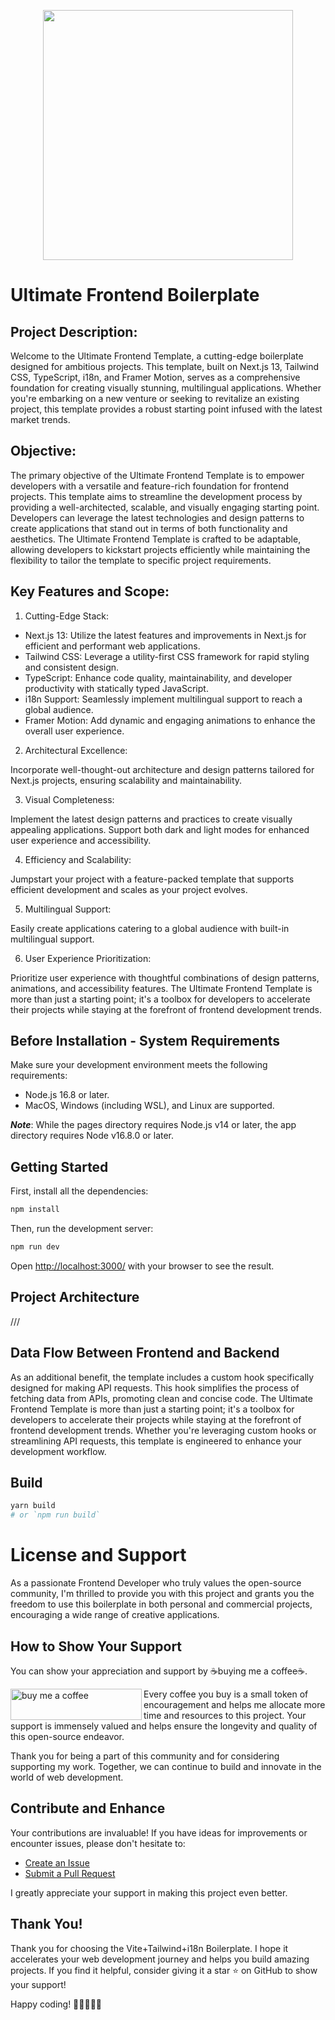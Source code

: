 <p align="center"><img src="https://i.imgur.com/e4xdE7g.png" width="400"></p>


# Ultimate Frontend Boilerplate
## Project Description:
Welcome to the Ultimate Frontend Template, a cutting-edge boilerplate designed for ambitious projects. This template, built on Next.js 13, Tailwind CSS, TypeScript, i18n, and Framer Motion, serves as a comprehensive foundation for creating visually stunning, multilingual applications. Whether you're embarking on a new venture or seeking to revitalize an existing project, this template provides a robust starting point infused with the latest market trends.

## Objective:
The primary objective of the Ultimate Frontend Template is to empower developers with a versatile and feature-rich foundation for frontend projects. This template aims to streamline the development process by providing a well-architected, scalable, and visually engaging starting point. Developers can leverage the latest technologies and design patterns to create applications that stand out in terms of both functionality and aesthetics. The Ultimate Frontend Template is crafted to be adaptable, allowing developers to kickstart projects efficiently while maintaining the flexibility to tailor the template to specific project requirements.

## Key Features and Scope:


1. Cutting-Edge Stack:

- Next.js 13: Utilize the latest features and improvements in Next.js for efficient and performant web applications.
- Tailwind CSS: Leverage a utility-first CSS framework for rapid styling and consistent design.
- TypeScript: Enhance code quality, maintainability, and developer productivity with statically typed JavaScript.
- i18n Support: Seamlessly implement multilingual support to reach a global audience.
- Framer Motion: Add dynamic and engaging animations to enhance the overall user experience.

2. Architectural Excellence:

Incorporate well-thought-out architecture and design patterns tailored for Next.js projects, ensuring scalability and maintainability.

3. Visual Completeness:

Implement the latest design patterns and practices to create visually appealing applications.
Support both dark and light modes for enhanced user experience and accessibility.

4. Efficiency and Scalability:

Jumpstart your project with a feature-packed template that supports efficient development and scales as your project evolves.

5. Multilingual Support:

Easily create applications catering to a global audience with built-in multilingual support.

6. User Experience Prioritization:

Prioritize user experience with thoughtful combinations of design patterns, animations, and accessibility features.
The Ultimate Frontend Template is more than just a starting point; it's a toolbox for developers to accelerate their projects while staying at the forefront of frontend development trends.


## Before Installation - System Requirements
Make sure your development environment meets the following requirements:

- Node.js 16.8 or later.
- MacOS, Windows (including WSL), and Linux are supported.

**_Note_**: While the pages directory requires Node.js v14 or later, the app directory requires Node v16.8.0 or later.

## Getting Started

First, install all the dependencies:

```bash
npm install

```

Then, run the development server:

```bash
npm run dev

```

Open <a href="http://localhost:3000/" target="_blank" rel="noreferrer">http://localhost:3000/</a> with your browser to see the result.

## Project Architecture

///

## Data Flow Between Frontend and Backend

As an additional benefit, the template includes a custom hook specifically designed for making API requests. This hook simplifies the process of fetching data from APIs, promoting clean and concise code.
The Ultimate Frontend Template is more than just a starting point; it's a toolbox for developers to accelerate their projects while staying at the forefront of frontend development trends. Whether you're leveraging custom hooks or streamlining API requests, this template is engineered to enhance your development workflow.

## Build

```bash
yarn build
# or `npm run build`
```
# License and Support

As a passionate Frontend Developer who truly values the open-source community, I'm thrilled to provide you with this project and grants you the freedom to use this boilerplate in both personal and commercial projects, encouraging a wide range of creative applications.

## How to Show Your Support

You can show your appreciation and support by ☕buying me a coffee☕.

<p><a href="https://www.buymeacoffee.com/arenadaianadev"> <img align="left" src="https://cdn.buymeacoffee.com/buttons/v2/default-yellow.png" height="50" width="210" alt="buy me a coffee" /></a></p>

Every coffee you buy is a small token of encouragement and helps me allocate more time and resources to this project. Your support is immensely valued and helps ensure the longevity and quality of this open-source endeavor.

Thank you for being a part of this community and for considering supporting my work. Together, we can continue to build and innovate in the world of web development.

## Contribute and Enhance

Your contributions are invaluable! If you have ideas for improvements or encounter issues, please don't hesitate to:

- [Create an Issue](https://github.com/DaianaArena/vite-tailwind-localization-template/issues/new/choose)
- [Submit a Pull Request](https://github.com/DaianaArena/vite-tailwind-localization-template/compare)

I greatly appreciate your support in making this project even better.

## Thank You!

Thank you for choosing the Vite+Tailwind+i18n Boilerplate. I hope it accelerates your web development journey and helps you build amazing projects. If you find it helpful, consider giving it a star ⭐️ on GitHub to show your support!

Happy coding! 🚀👨‍💻👩‍💻
